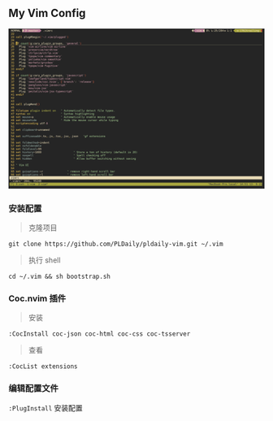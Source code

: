 ## My Vim Config

![](https://github.com/CaryWill/pldaily-vim/blob/master/screenshot.png?raw=true)

### 安装配置

> 克隆项目

```shell
git clone https://github.com/PLDaily/pldaily-vim.git ~/.vim
```

> 执行 shell

```shell
cd ~/.vim && sh bootstrap.sh
```

### Coc.nvim 插件

> 安装

```vim
:CocInstall coc-json coc-html coc-css coc-tsserver
```

> 查看

```vim
:CocList extensions
```

### 编辑配置文件

`:PlugInstall` 安装配置
